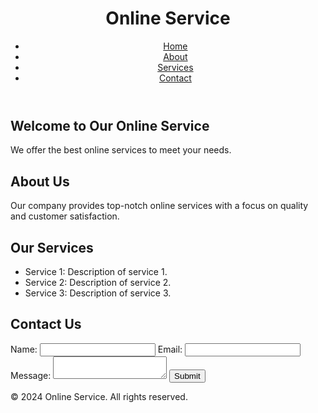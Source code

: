 <!DOCTYPE html>
<html lang="en">
<head>
    <meta charset="UTF-8">
    <meta name="viewport" content="width=device-width, initial-scale=1.0">
    <title>Online Service Website</title>
    <link rel="stylesheet" href="styles.css">
    <script src="scripts.js" defer></script>
</head>
<body>
    <header>
        <div class="container">
            <h1>Online Service</h1>
            <nav>
                <ul>
                    <li><a href="#home">Home</a></li>
                    <li><a href="#about">About</a></li>
                    <li><a href="#services">Services</a></li>
                    <li><a href="#contact">Contact</a></li>
                </ul>
            </nav>
        </div>
    </header>
    <main>
        <section id="home">
            <div class="container">
                <h2>Welcome to Our Online Service</h2>
                <p>We offer the best online services to meet your needs.</p>
            </div>
        </section>
        <section id="about">
            <div class="container">
                <h2>About Us</h2>
                <p>Our company provides top-notch online services with a focus on quality and customer satisfaction.</p>
            </div>
        </section>
        <section id="services">
            <div class="container">
                <h2>Our Services</h2>
                <ul>
                    <li>Service 1: Description of service 1.</li>
                    <li>Service 2: Description of service 2.</li>
                    <li>Service 3: Description of service 3.</li>
                </ul>
            </div>
        </section>
        <section id="contact">
            <div class="container">
                <h2>Contact Us</h2>
                <form id="contactForm">
                    <label for="name">Name:</label>
                    <input type="text" id="name" name="name" required>
                    <label for="email">Email:</label>
                    <input type="email" id="email" name="email" required>
                    <label for="message">Message:</label>
                    <textarea id="message" name="message" required></textarea>
                    <button type="submit">Submit</button>
                </form>
            </div>
        </section>
    </main>
    <footer>
        <div class="container">
            <p>&copy; 2024 Online Service. All rights reserved.</p>
        </div>
    </footer>
</body>
</html>
